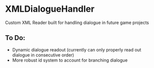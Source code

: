 # XMLDialogueHandler
Custom XML Reader built for handling dialogue in future game projects

## To Do:
- Dynamic dialogue readout (currently can only properly read out dialogue in consecutive order)
- More robust id system to account for branching dialogue
